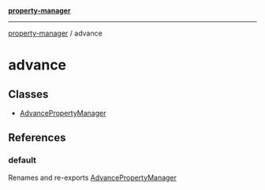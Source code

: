 [**property-manager**](../README.md)

***

[property-manager](../modules.md) / advance

# advance

## Classes

- [AdvancePropertyManager](classes/AdvancePropertyManager.md)

## References

### default

Renames and re-exports [AdvancePropertyManager](classes/AdvancePropertyManager.md)
